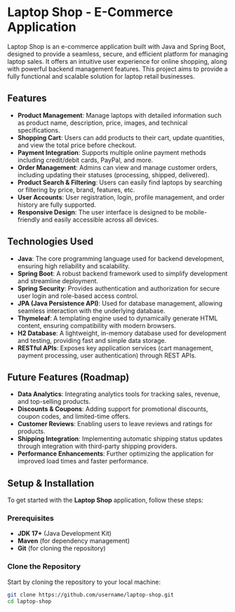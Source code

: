 # Laptop Shop - E-Commerce Application

Laptop Shop is an e-commerce application built with Java and Spring Boot, designed to provide a seamless, secure, and efficient platform for managing laptop sales. It offers an intuitive user experience for online shopping, along with powerful backend management features. This project aims to provide a fully functional and scalable solution for laptop retail businesses.

## Features

- **Product Management**: Manage laptops with detailed information such as product name, description, price, images, and technical specifications.
- **Shopping Cart**: Users can add products to their cart, update quantities, and view the total price before checkout.
- **Payment Integration**: Supports multiple online payment methods including credit/debit cards, PayPal, and more.
- **Order Management**: Admins can view and manage customer orders, including updating their statuses (processing, shipped, delivered).
- **Product Search & Filtering**: Users can easily find laptops by searching or filtering by price, brand, features, etc.
- **User Accounts**: User registration, login, profile management, and order history are fully supported.
- **Responsive Design**: The user interface is designed to be mobile-friendly and easily accessible across all devices.

## Technologies Used

- **Java**: The core programming language used for backend development, ensuring high reliability and scalability.
- **Spring Boot**: A robust backend framework used to simplify development and streamline deployment.
- **Spring Security**: Provides authentication and authorization for secure user login and role-based access control.
- **JPA (Java Persistence API)**: Used for database management, allowing seamless interaction with the underlying database.
- **Thymeleaf**: A templating engine used to dynamically generate HTML content, ensuring compatibility with modern browsers.
- **H2 Database**: A lightweight, in-memory database used for development and testing, providing fast and simple data storage.
- **RESTful APIs**: Exposes key application services (cart management, payment processing, user authentication) through REST APIs.

## Future Features (Roadmap)

- **Data Analytics**: Integrating analytics tools for tracking sales, revenue, and top-selling products.
- **Discounts & Coupons**: Adding support for promotional discounts, coupon codes, and limited-time offers.
- **Customer Reviews**: Enabling users to leave reviews and ratings for products.
- **Shipping Integration**: Implementing automatic shipping status updates through integration with third-party shipping providers.
- **Performance Enhancements**: Further optimizing the application for improved load times and faster performance.

## Setup & Installation

To get started with the **Laptop Shop** application, follow these steps:

### Prerequisites

- **JDK 17+** (Java Development Kit)
- **Maven** (for dependency management)
- **Git** (for cloning the repository)

### Clone the Repository

Start by cloning the repository to your local machine:

```bash
git clone https://github.com/username/laptop-shop.git
cd laptop-shop
```
